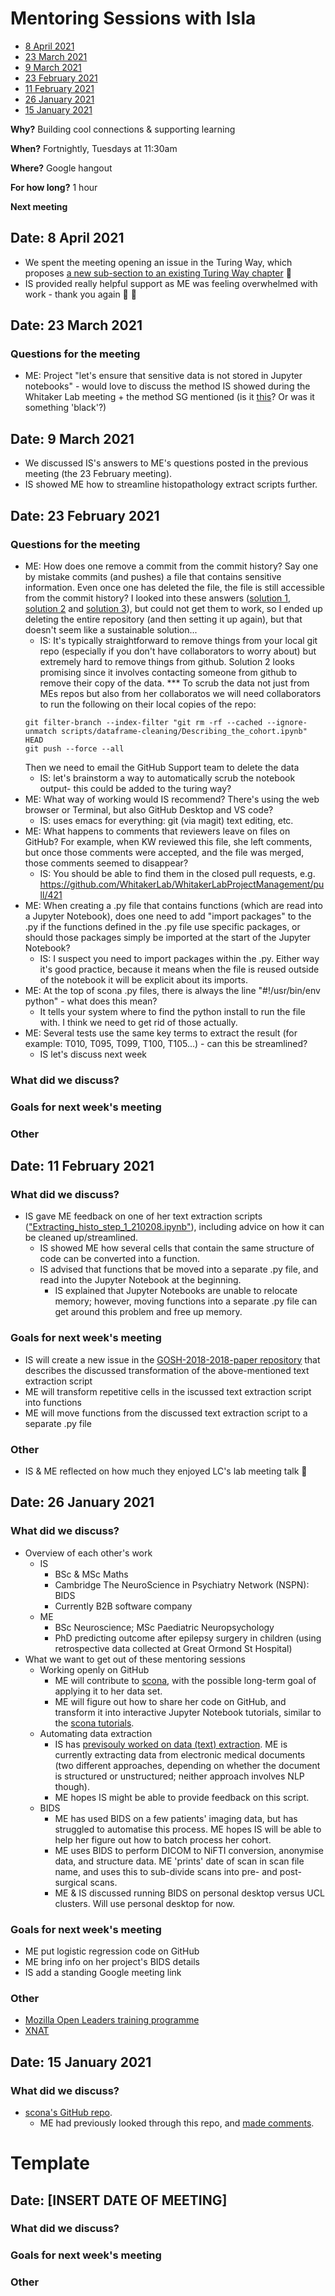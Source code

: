 # Mentoring Sessions with Isla

* [8 April 2021](#date-8-april-2021)
* [23 March 2021](#date-23-march-2021)
* [9 March 2021](#date-9-march-2021)
* [23 February 2021](#date-23-february-2021)
* [11 February 2021](#date-11-february-2021)
* [26 January 2021](#date-26-january-2021)
* [15 January 2021](#date-15-january-2021)

**Why?** Building cool connections & supporting learning

**When?** Fortnightly, Tuesdays at 11:30am

**Where?** Google hangout

**For how long?** 1 hour

**Next meeting** 

## Date: 8 April 2021

* We spent the meeting opening an issue in the Turing Way, which proposes [a new sub-section to an existing Turing Way chapter](https://github.com/alan-turing-institute/the-turing-way/issues/1842) 🎇
* IS provided really helpful support as ME was feeling overwhelmed with work - thank you again :tulip: :pray: 

## Date: 23 March 2021

### Questions for the meeting

* ME: Project "let's ensure that sensitive data is not stored in Jupyter notebooks" - would love to discuss the method IS showed during the Whitaker Lab meeting + the method SG mentioned (is it [this](https://pypi.org/project/nbstripout/)? Or was it something 'black'?)

## Date: 9 March 2021

* We discussed IS's answers to ME's questions posted in the previous meeting (the 23 February meeting).
* IS showed ME how to streamline histopathology extract scripts further.

## Date: 23 February 2021

### Questions for the meeting

* ME: How does one remove a commit from the commit history? Say one by mistake commits (and pushes) a file that contains sensitive information. Even once one has deleted the file, the file is still accessible from the commit history? I looked into these answers ([solution 1](https://docs.github.com/en/github/managing-large-files/removing-files-from-a-repositorys-history), [solution 2](https://docs.github.com/en/github/authenticating-to-github/removing-sensitive-data-from-a-repository) and [solution 3](https://stackoverflow.com/questions/43762338/how-to-remove-file-from-git-history)), but could not get them to work, so I ended up deleting the entire repository (and then setting it up again), but that doesn't seem like a sustainable solution...
    * IS: It's typically straightforward to remove things from your local git repo (especially if you don't have collaborators to worry about) but extremely hard to remove things from github. Solution 2 looks promising since it involves contacting someone from github to remove their copy of the data.
*** To scrub the data not just from MEs repos but also from her collaboratos we will need collaborators to run the following on their local copies of the repo: 
    ```
    git filter-branch --index-filter "git rm -rf --cached --ignore-unmatch scripts/dataframe-cleaning/Describing_the_cohort.ipynb" HEAD 
    git push --force --all
    ```
    Then we need to email the GitHub Support team to delete the data
    * IS: let's brainstorm a way to automatically scrub the notebook output- this could be added to the turing way?
* ME: What way of working would IS recommend? There's using the web browser or Terminal, but also GitHub Desktop and VS code?
    * IS: uses emacs for everything: git (via magit) text editing, etc.
* ME: What happens to comments that reviewers leave on files on GitHub? For example, when KW reviewed this file, she left comments, but once those comments were accepted, and the file was merged, those comments seemed to disappear?
    * IS: You should be able to find them in the closed pull requests, e.g. https://github.com/WhitakerLab/WhitakerLabProjectManagement/pull/421
* ME: When creating a .py file that contains functions (which are read into a Jupyter Notebook), does one need to add "import packages" to the .py if the functions defined in the .py file use specific packages, or should those packages simply be imported at the start of the Jupyter Notebook?
    * IS: I suspect you need to import packages within the .py. Either way it's good practice, because it means when the file is reused outside of the notebook it will be explicit about its imports.
* ME: At the top of scona .py files, there is always the line "#!/usr/bin/env python" - what does this mean?
    * It tells your system where to find the python install to run the file with. I think we need to get rid of those actually.
* ME: Several tests use the same key terms to extract the result (for example: T010, T095, T099, T100, T105...)  - can this be streamlined?
    * IS let's discuss next week

### What did we discuss?

### Goals for next week's meeting

### Other

## Date: 11 February 2021

### What did we discuss?
* IS gave ME feedback on one of her text extraction scripts (["Extracting_histo_step_1_210208.ipynb"](https://github.com/MariaEriksson/GOSH-2000-2018-paper/blob/main/scripts/text-extraction/Extracting_histo_step_1_210208.ipynb)), including advice on how it can be cleaned up/streamlined.
  * IS showed ME how several cells that contain the same structure of code can be converted into a function.
  * IS advised that functions that be moved into a separate .py file, and read into the Jupyter Notebook at the beginning.
    * IS explained that Jupyter Notebooks are unable to relocate memory; however, moving functions into a separate .py file can get around this problem and free up memory.

### Goals for next week's meeting
* IS will create a new issue in the [GOSH-2018-2018-paper repository](https://github.com/MariaEriksson/GOSH-2000-2018-paper) that describes the discussed transformation of the above-mentioned text extraction script
* ME will transform repetitive cells in the iscussed text extraction script into functions
* ME will move functions from the discussed text extraction script to a separate .py file

### Other
* IS & ME reflected on how much they enjoyed LC's lab meeting talk :stars:

## Date: 26 January 2021

### What did we discuss?
* Overview of each other's work
  * IS
    * BSc & MSc Maths
    * Cambridge The NeuroScience in Psychiatry Network (NSPN): BIDS
    * Currently B2B software company
  * ME
    * BSc Neuroscience; MSc Paediatric Neuropsychology
    * PhD predicting outcome after epilepsy surgery in children (using retrospective data collected at Great Ormond St Hospital)
* What we want to get out of these mentoring sessions
  * Working openly on GitHub
    * ME will contribute to [scona](https://github.com/WhitakerLab/scona), with the possible long-term goal of applying it to her data set.
    * ME will figure out how to share her code on GitHub, and transform it into interactive Jupyter Notebook tutorials, similar to the [scona tutorials](https://github.com/WhitakerLab/scona).
  * Automating data extraction
    * IS has [previsouly worked on data (text) extraction](https://journals.plos.org/plosone/article?id=10.1371/journal.pone.0230416). ME is currently extracting data from electronic medical documents (two different approaches, depending on whether the document is structured or unstructured; neither approach involves NLP though).
    * ME hopes IS might be able to provide feedback on this script.
  * BIDS
    * ME has used BIDS on a few patients' imaging data, but has struggled to automatise this process. ME hopes IS will be able to help her figure out how to batch process her cohort.
    * ME uses BIDS to perform DICOM to NiFTI conversion, anonymise data, and structure data. ME 'prints' date of scan in scan file name, and uses this to sub-divide scans into pre- and post-surgical scans.
    * ME & IS discussed running BIDS on personal desktop versus UCL clusters. Will use personal desktop for now.

### Goals for next week's meeting
* ME put logistic regression code on GitHub
* ME bring info on her project's BIDS details
* IS add a standing Google meeting link

### Other
* [Mozilla Open Leaders training programme](https://foundation.mozilla.org/en/initiatives/mozilla-open-leaders/)
* [XNAT](https://www.xnat.org)

## Date: 15 January 2021

### What did we discuss? 
* [scona's GitHub repo](https://github.com/WhitakerLab/scona). 
  * ME had previously looked through this repo, and [made comments](https://hackmd.io/zzSlKTK8Q4e-qKv-QSEWcw).

# Template

## Date: [INSERT DATE OF MEETING]
### What did we discuss?
### Goals for next week's meeting
### Other

